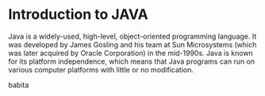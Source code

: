 # Introduction to JAVA
Java is a widely-used, high-level, object-oriented programming language. It was developed by James Gosling and his team at Sun Microsystems (which was later acquired by Oracle Corporation) in the mid-1990s. Java is known for its platform independence, which means that Java programs can run on various computer platforms with little or no modification.

babita
